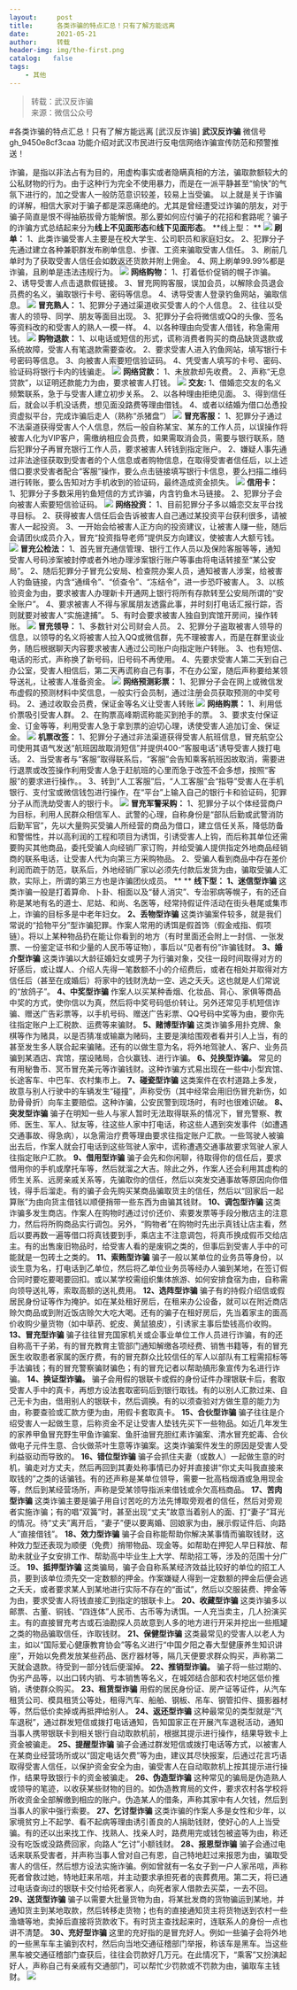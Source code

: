 ```yaml
---
layout:     post
title:      各类诈骗的特点汇总！只有了解方能远离
date:       2021-05-21
author:     转载
header-img: img/the-first.png
catalog:   false
tags:
    - 其他
---
```


<blockquote><p>转载：武汉反诈骗<br>
来源：微信公众号</p></blockquote>

#各类诈骗的特点汇总！只有了解方能远离
[武汉反诈骗]
**武汉反诈骗**
微信号gh_9450e8cf3caa
功能介绍对武汉市民进行反电信网络诈骗宣传防范和预警推送！

诈骗，是指以非法占有为目的，用虚构事实或者隐瞒真相的方法，骗取款额较大的公私财物的行为。由于这种行为完全不使用暴力，而是在一派平静甚至“愉快”的气氛下进行的，加之受害人一般防范意识较差，较易上当受骗。
以上就是关于诈骗的详解，相信大家对于骗子都是深恶痛绝的。尤其是曾经遭受过诈骗的朋友，对于骗子简直是恨不得抽筋拔骨方能解恨。那么要如何应付骗子的花招和套路呢？骗子的诈骗方式总结起来分为**线上不见面形态**和**线下见面形态**。
**线上型：
**
![]({{site.baseurl}}/postimg/fPSa4zeEwhAxQvTWseTJeUsF1SwAOsA0M5agWgK9kAMM5QWkyfLy6lsE7sWFxnb3f1zrOU0sSkWNZc8NBGP6KA.gif)
****刷单：****
1、此类诈骗受害人主要是在校大学生、公司职员和家庭妇女。
2、犯罪分子先通过建立各种兼职群发布刷单信息、步骤、工资来骗取受害人信任。
3、刷前几单时为了获取受害人信任会如数返还货款并附上佣金。
4、网上刷单99.99%都是诈骗，且刷单是违法违规行为。
![]({{site.baseurl}}/postimg/fPSa4zeEwhAxQvTWseTJeUsF1SwAOsA0M5agWgK9kAMM5QWkyfLy6lsE7sWFxnb3f1zrOU0sSkWNZc8NBGP6KA.gif)
****网络购物：****
1、打着低价促销的幌子诈骗。
2、诱导受害人点击退款假链接。
3、冒充网购客服，误加会员，以解除会员退会员费的名义，骗取银行卡号、密码等信息。
4、诱导受害人登录钓鱼网站，骗取信息。
![]({{site.baseurl}}/postimg/fPSa4zeEwhAxQvTWseTJeUsF1SwAOsA0M5agWgK9kAMM5QWkyfLy6lsE7sWFxnb3f1zrOU0sSkWNZc8NBGP6KA.gif)
****冒充熟人：****
1、犯罪分子通过渠道收买受害人的个人信息。
2、往往以受害人的领导、同学、朋友等面目出现。
3、犯罪分子会将微信或QQ的头像、签名等资料改的和受害人的熟人一模一样。
4、以各种理由向受害人借钱，称急需用钱。
![]({{site.baseurl}}/postimg/fPSa4zeEwhAxQvTWseTJeUsF1SwAOsA0M5agWgK9kAMM5QWkyfLy6lsE7sWFxnb3f1zrOU0sSkWNZc8NBGP6KA.gif)
****购物退款：****
1、以电话或短信的形式，谎称消费者购买的商品缺货退款或系统故障，受害人有笔退款需要查收。
2、要求受害人进入钓鱼网站，填写银行卡号密码等信息。
3、向被害人索要短信验证码。
4、凭受害人填写的卡号、密码、验证码将银行卡内的钱骗走。
![]({{site.baseurl}}/postimg/fPSa4zeEwhAxQvTWseTJeUsF1SwAOsA0M5agWgK9kAMM5QWkyfLy6lsE7sWFxnb3f1zrOU0sSkWNZc8NBGP6KA.gif)
****网络贷款：****
1、未放款却先收费。
2、声称“无息贷款”，以证明还款能力为由，要求被害人打钱。
![]({{site.baseurl}}/postimg/fPSa4zeEwhAxQvTWseTJeUsF1SwAOsA0M5agWgK9kAMM5QWkyfLy6lsE7sWFxnb3f1zrOU0sSkWNZc8NBGP6KA.gif)
**交友:**
1、借婚恋交友的名义频繁联系，急于与受害人建立初步关系。
2、以各种理由拒绝见面。
3、得到信任后，就会以手机没话费，想见面没路费等理由借钱。
4、或者以结婚为借口怂恿投资虚拟平台，完成诈骗后走人（熟称“杀猪盘”）
![]({{site.baseurl}}/postimg/fPSa4zeEwhAxQvTWseTJeUsF1SwAOsA0M5agWgK9kAMM5QWkyfLy6lsE7sWFxnb3f1zrOU0sSkWNZc8NBGP6KA.gif)
****冒充客服：****
1、犯罪分子通过不法渠道获得受害人个人信息，然后一般自称某宝、某东的工作人员，以误操作将被害人化为VIP客户，需缴纳相应会员费，如果需取消会员，需要与银行联系，随后犯罪分子再冒充银行工作人员，要求被害人转钱到指定账户。
2、嫌疑人事先通过非法途径获取到受害者的个人信息或者购物信息，在取得受害者信任后，以上述借口要求受害者配合“客服”操作，要么点击链接填写银行卡信息，要么扫描二维码进行转账，要么告知对方手机收到的验证码，最终造成资金损失。
![]({{site.baseurl}}/postimg/fPSa4zeEwhAxQvTWseTJeUsF1SwAOsA0M5agWgK9kAMM5QWkyfLy6lsE7sWFxnb3f1zrOU0sSkWNZc8NBGP6KA.gif)
****信用卡：****
1、犯罪分子多数采用钓鱼短信的方式诈骗，内含钓鱼木马链接。
2、犯罪分子会向被害人索要短信验证码。
![]({{site.baseurl}}/postimg/fPSa4zeEwhAxQvTWseTJeUsF1SwAOsA0M5agWgK9kAMM5QWkyfLy6lsE7sWFxnb3f1zrOU0sSkWNZc8NBGP6KA.gif)
****网络投资：****
1、目前犯罪分子多以婚恋交友平台找寻目标。
2、获得被害人信任后会告诉被害人自己通过某投资平台获利很多，请被害人一起投资。
3、一开始会给被害人正方向的投资建议，让被害人赚一些，随后会请团伙成员介入，冒充“投资指导老师”提供反方向建议，使被害人大额亏钱。
![]({{site.baseurl}}/postimg/fPSa4zeEwhAxQvTWseTJeUsF1SwAOsA0M5agWgK9kAMM5QWkyfLy6lsE7sWFxnb3f1zrOU0sSkWNZc8NBGP6KA.gif)
****冒充公检法：****
1、首先冒充通信管理、银行工作人员以及保险客服等等，通知受害人号码涉案被封停或者外地办理涉案银行账户等事由将电话转接至“某公安局”。
2、随后犯罪分子冒充公安局、检查院办案人员，通知被害人涉案，给被害人钓鱼链接，内含“通缉令”、“侦查令”、“冻结令”，进一步恐吓被害人。
3、以核验资金为由，要求被害人办理新卡开通网上银行将所有存款转至公安局所谓的“安全账户”。
4、要求被害人不得与家属朋友透露此事，并时刻打电话汇报行踪，否则就要对被害人“实施逮捕”。
5、有时会要求被害人独自到宾馆开房间，操作转账。
![]({{site.baseurl}}/postimg/fPSa4zeEwhAxQvTWseTJeUsF1SwAOsA0M5agWgK9kAMM5QWkyfLy6lsE7sWFxnb3f1zrOU0sSkWNZc8NBGP6KA.gif)
****冒充领导：****
1、多数针对公司财会人员。
2、犯罪分子盗取被害人领导的信息，以领导的名义将被害人拉入QQ或微信群，先不理被害人，而是在群里谈业务，随后根据聊天内容要求被害人通过公司账户向指定账户转账。
3、也有短信、电话的形式，声称换了新号码，旧号码不再使用。
4、先要求受害人第二天到自己办公室，受害人相信后，第二天再谎称自己有事，不在办公室，随后声称要给某领导送礼，让被害人准备资金。
![]({{site.baseurl}}/postimg/fPSa4zeEwhAxQvTWseTJeUsF1SwAOsA0M5agWgK9kAMM5QWkyfLy6lsE7sWFxnb3f1zrOU0sSkWNZc8NBGP6KA.gif)
****网络预测彩票：****
1、犯罪分子会在网上或微信发布虚假的预测材料中奖信息，一般实行会员制，通过注册会员获取预测的中奖号码。
2、通过收取会员费，保证金等名义让受害人转账
![]({{site.baseurl}}/postimg/fPSa4zeEwhAxQvTWseTJeUsF1SwAOsA0M5agWgK9kAMM5QWkyfLy6lsE7sWFxnb3f1zrOU0sSkWNZc8NBGP6KA.gif)
****网络购票：****
1、利用低价票吸引受害人群。
2、在购票高峰期谎称能买到抢手的票。
3、要求支付保证金、订金等等，利用受害人急于拿到票的迫切心理，诱使受害人追加订金、保证金。
![]({{site.baseurl}}/postimg/fPSa4zeEwhAxQvTWseTJeUsF1SwAOsA0M5agWgK9kAMM5QWkyfLy6lsE7sWFxnb3f1zrOU0sSkWNZc8NBGP6KA.gif)
****机票改签：****
1、犯罪分子通过非法渠道获得受害人航班信息，冒充航空公司使用其语气发送“航班因故取消短信”并提供400-“客服电话”诱导受害人拨打电话。
2、当受害者与“客服”取得联系后，“客服”会告知乘客航班因故取消，需要进行退票或改签操作利用受害人急于赶航班的心里而急于改签不会多想，按照“客服”的要求进行操作。。
3、转到“人工客服”后，“人工客服”会“指导”受害人在手机银行、支付宝或微信钱包进行操作，在“平台”上输入自己的银行卡和验证码，犯罪分子从而洗劫受害人的银行卡。
![]({{site.baseurl}}/postimg/fPSa4zeEwhAxQvTWseTJeUsF1SwAOsA0M5agWgK9kAMM5QWkyfLy6lsE7sWFxnb3f1zrOU0sSkWNZc8NBGP6KA.gif)
****冒充军警采购：****
1、犯罪分子以个体经营商户为目标，利用人民群众相信军人、武警的心理，自称身份是“部队后勤或武警消防后勤军官”，先以大量购买受骗人所经营的商品为借口，建立信任关系，降低防备和警惕性，并以高利润的工程和项目为诱饵，引诱受害人上钩，而后称其单位还需要购买其他商品，委托受骗人向经销厂家订购，并给受骗人提供指定外地商品经销商的联系电话，让受害人代为向第三方采购物品。
2、受骗人看到商品中存在差价利润而疏于防范，联系后，外地经销厂家以必须先付款后发货为由，骗取受骗人汇款，实际上，所谓的第三方也是诈骗团伙成员。
**
**
**线下型：**
**1、迷信型诈骗**
这类诈骗一般是打着算命、卜卦、相面以及“替人消灾”、专治邪病等幌子，有的还自称是某地有名的道士、尼姑、和尚、名医等，经常持假证件活动在街头巷尾或集市上，诈骗的目标多是中老年妇女。
**2、丢物型诈骗**
这类诈骗案件较多，就是我们常说的“拾物平分”型诈骗犯罪。作案人常用的诱饵是假首饰（假金戒指、假项链）。将以上某种物品扔在能让你看到的地方（有时里面还会附上一封信、一张发票、一份鉴定证书和少量的人民币等证物），事后以“见者有份”诈骗钱财。
**3、婚介型诈骗**
这类诈骗以大龄征婚妇女或男子为行骗对象，交往一段时间取得对方的好感后，或让媒人、介绍人先得一笔数额不小的介绍费后，或者在相处并取得对方信任后（甚至在成婚后）将家中的钱财洗劫一空、逃之夭夭。这也就是人们常说的“放鸽子”。
**4、中奖型诈骗**
作案人以买某种香烟、化妆品、背心、家俱等商品中奖的方式，使你信以为真，然后将中奖号码低价转让。另外还常见手机短信诈骗、赠送广告彩票等，以手机号码、赠送广告彩票、QQ号码中奖等为由，要你先往指定账户上汇税款、运费等来骗财。
**5、赌博型诈骗**
这类诈骗多用扑克牌、象棋等作为赌具，以是否猜准或输羸为赌码，主要是演给围观者看并引人上当，有的甚至发生多人联合起来骗赌。还有的以做生意为名，将外地驾驶人、客户、业务员骗到某酒店、宾馆，摆设赌局，合伙赢钱、进行诈骗。
**6、兑换型诈骗。**
常见的有用秘鲁币、冥币冒充美元等诈骗钱财。这种诈骗方式易出现在一些中小型宾馆、长途客车、中巴车、农村集市上。
**7、碰瓷型诈骗**
这类案件在农村道路上多发，故意与别人行驶中的车辆发生“碰撞”，声称受伤（其中经常会用旧伤冒充新伤，如肋骨骨折）向车主要赔偿。这种诈骗，公安民警到现场时，有时也很难识破。
**8、突发型诈骗**
骗子在明知一些人与家人暂时无法取得联系的情况下，冒充警察、教师、医生、军人、狱友等，往这些人家中打电话，称这些人遇到突发事件（如遭遇交通事故、得急病），以急需治疗费等理由要求往指定账户汇款。一些驾驶人被骗出去后，作案人就会打电话到这些驾驶人家中，谎称遭遇交通事故要求驾驶人家人往指定账户汇款。
**9、借用型诈骗**
骗子会先和你闲聊，待取得你的信任后，要求借用你的手机或摩托车等，然后就溜之大吉。除此之外，作案人还会利用其虚构的师生关系、远房亲戚关系等，先骗取你的信任，然后以突发交通事故等原因向你借钱，得手后溜走。有的骗子会先购买某商品骗取货主的信任，然后以“回家后一起算账”为由向货主借钱以顺便捎带一些东西为由骗其钱财。
**10、调包型诈骗**
这类诈骗多发生商店。作案人在购物时通过讨价还价、索要发票等手段分散店主的注意力，然后将所购商品实行调包。另外，“购物者”在购物时先出示真钱让店主看，然后以要再数一遍等借口将真钱要到手，乘店主不注意调包，将真币换成假币交给店主。有的出售废旧物品时，给受害人看的是废铜之类的，但事后到受害人手中的可能就是一包砖土之类的。
**11、索贿型诈骗**
骗子一般以某单位的业务员等身份，以谈生意为名，打电话到乙单位，然后将乙单位业务员等经办人骗到某地，在签订假合同时要吃要喝要回扣。或以某学校需组织集体旅游、如何安排食宿为由，自称需向领导送礼等，索取高额的送礼费用。
**12、选阵型诈骗**
骗子有的持假介绍信或假居民身份证等作为掩护。如在某处租好房后，在租来办公设备，就可以在附近商店赊欠商品或到附近饭店赊欠大吃大喝。还有的骗子在租好房后，先当着家主的面高价收购少量货物（如中草药、蛇皮、黄鼠狼皮），引诱家主事后垫钱高价收购。
**13、冒充型诈骗**
骗子往往冒充国家机关或企事业单位工作人员进行诈骗，有的还自称高干子弟，有的冒充教育主管部门通知解缴各项经费、销售书籍等，有的冒充医生收取患者家属的医疗费，有的冒充群众比较信任的军人以部队有工程需招标等手法骗钱；有的冒充警察骗财骗色；有的冒充记者以帮助搞形象宣传为名进行诈骗。
**14、换证型诈骗。**
骗子会用假的银联卡或假的身份证件办理银联卡后，套取受害人手中的真卡，再想方设法套取密码后到银行取钱。有的以别人汇款过来、自己无卡为由，借用别人的银联卡，然后调换。有的以须查验对方做生意的能力为由，称要查验或汇款方便为由，用假卡套取真卡。
**15、合伙型诈骗**
骗子往往是介绍受害人一起做生意，后称资金不足让受害人垫钱先买下一些物品。如近几年发生的家养甲鱼冒充野生甲鱼诈骗案、鱼肝油冒充胆红素诈骗案、清水冒充蛇毒、合伙做电子元件生意、合伙做茶叶生意等诈骗案。这类诈骗案件发生的原因是受害人受利益驱动而导致的。
**16、错位型诈骗**
骗子会抓住夫妻（或数人）一起做生意的时机，骗走对方丈夫，然后再回到其妻处称事情已办好并直接讲“你丈夫叫我直接来取钱的”之类的话骗钱。有的还声称是某单位领导，需要一批高档烟酒或急用现金等，然后到某经营场所，声称是受某领导指派来借钱或佘欠高档商品。
**17、苦肉型诈骗**
这类诈骗主要是骗子用自讨苦吃的方法先博取旁观者的信任，然后对旁观者实施诈骗；有的唱“双簧”时，甚至出现“丈夫”故意当着别人的面、打“妻子”耳光的情况。待“丈夫”离开后，“妻子”便以要离婚、回娘家为由，展示假证件后、向路人“直接借钱”。
**18、效力型诈骗**
骗子会自称能帮助你解决某事情而骗取钱财，这种效力型还表现为顺便（免费）捎带物品、现金等。如帮助在押犯人早日释放、帮助未就业子女安排工作、帮助高中毕业生上大学、帮助招工等，涉及的范围十分广泛。
**19、抵押型诈骗**
这类骗局，骗子会自称系某经济效益比较好的单位的招工人员，要到该单位须先交一定数额的押金。作案嫌疑人得到一定数额的押金后便会逃之夭夭，或者要求某人到某地进行实际不存在的“面试”，然后以交服装费、押金等为由，要求受害人将钱直接汇到指定的银联卡上。
**20、收藏型诈骗**
这类诈骗多以邮票、古董、铜钱、“四连体”人民币、古币等为诱饵。一人充当卖主，几人扮演买主。有的直接冒充考古或石油勘探人员故意到人多的地方进行开采并挖出一些瓶罐之类的物品骗取信任，诈取钱财。
**21、保健型诈骗**
这类最常见的受害人以老人为主，如以“国际爱心健康教育协会”等名义进行“中国夕阳之春大型健康养生知识讲座”，开始以免费发放某些药品、医疗器材等，隔几天便要求群众购买，声称第二天就会退款。待受到一部分钱后便溜掉。
**22、推销型诈骗。**
骗子将一些过期的、伪劣产品等，以出口转内销、亏本销售等名义，在城郊结合部和农村地区低价推销，诱使群众购买。
**23、租赁型诈骗**
用假的居民身份证、房产证等证件，从汽车租赁公司、模具租赁公等处，租得汽车、船舶、钢板、吊车、钢管扣件、摄影器材等，然后低价卖掉或再抵押给别人。
**24、返还型诈骗**
这种最常见的类型就是“汽车退税”，通过群发短信或拨打电话通知，告知国家正在开展汽车退税活动，通知当事人携带银联卡到相关银行自动取款机前，根据其提示进行操作，结果导致卡上资金被骗走。
**25、提醒型诈骗**
骗子会通过群发短信或拨打电话等方式，以被害人在某商业经营场所或以“固定电话欠费”等为由，建议其尽快报案，后通过花言巧语取得受害人信任，以保护资金安全为由，骗受害人在自动取款机上按其提示进行操作，结果导致银行卡的资金被骗走。
**26、伪造型诈骗**
这种常见的骗局是伪造熟人或领导的笔迹，以收获某些财物的目的。如伪造教育局的文件，要求农村各学校将所收资金全部解缴到相应的账户。伪造某人的借条，声称其家中有人欠钱，然后到当事人的家中强行索要。
**27、乞讨型诈骗**
这类诈骗的作案人多是女性和少年，以家境贫穷上不起学、看不起病等理由诱引善良的人捐助钱财，使好心的人上当受骗。有的还以出来找工作、找熟人、找亲人时，路费用完或钱包被盗等为由，称还没有吃饭或没路费回家，向路人“乞讨”小额钱财。
**28、报恩型诈骗**
骗子会通过电话来联系受害者，并声称当事人曾对自己有恩，自己特地赶过来报恩为由，骗取受害人的信任，然后想方设法实施诈骗。例如曾就有一名女子到一户人家吊唁，声称死者曾救过她，特地赶来吊唁，并主动要求承担死者的丧葬费用。第二天，将已通过电话查询过的银联卡交付给死者家人，向死者家人借款去买菜，一去不回。
**29、送货型诈骗**
骗子以需要大批量货物为由，将某批发商的货物骗运到某地，并通知货主到某地取款，然后转移走货物；也有的直接通知货主将货物送到农村一些渔塘等地，卖掉后直接将货款收下。有时货主查找起来时，连联系人的身份一点也讲不清楚。
**30、充好型诈骗**
这里的充好指的是冒充好人。例如一些骗子会将外地的一些黑车车主骗到农村，然后向当地交通征稽部门举报，称该车是黑车。当这些黑车被交通征稽部门查获后，往往会罚款好几万元。在此情况下，“乘客”又扮演起好人，声称自己有亲戚有交通部门，可以帮忙少罚款或不罚款为由，骗取车主钱财。
![]({{site.baseurl}}/postimg/8wBAcE4t1v5nShDgfuCGUPbkztHRLrOvVxSzFCNLgQyZvpSDVWRh1I4vnFpUSocqBadOadlYNPDqiaTibbU94k4Q.jpeg)
